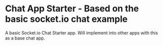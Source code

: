 # Chat App Starter - Based on the basic socket.io chat example
A basic Socket.io Chat Starter app.  Will implement into other apps with this as a base chat app.
